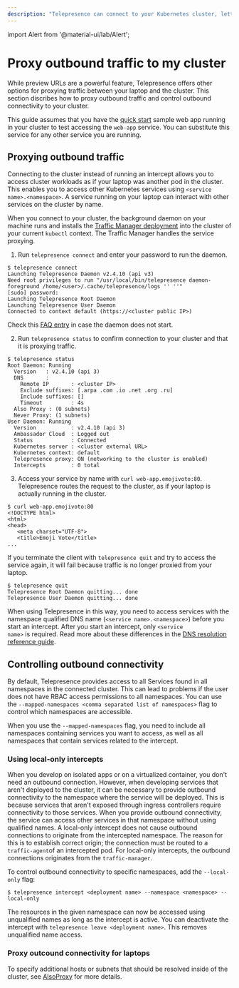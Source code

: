 ```yaml
---
description: "Telepresence can connect to your Kubernetes cluster, letting you access cluster services as if your laptop was another pod in the cluster."
---
```


import Alert from '@material-ui/lab/Alert';

# Proxy outbound traffic to my cluster

While preview URLs are a powerful feature, Telepresence offers other options for proxying traffic between your laptop and the cluster. This section discribes how to proxy outbound traffic and control outbound connectivity to your cluster.

<Alert severity="info"> This guide assumes that you have the <a href="../../quick-start/demo-node/">quick start</a> sample web app running in your cluster to test accessing the <code>web-app</code> service. You can substitute this service for any other service you are running.</Alert>

## Proxying outbound traffic

Connecting to the cluster instead of running an intercept allows you to access cluster workloads as if your laptop was another pod in the cluster. This enables you to access other Kubernetes services using `<service name>.<namespace>`. A service running on your laptop can interact with other services on the cluster by name.

When you connect to your cluster, the background daemon on your machine runs and installs the [Traffic Manager deployment](../../reference/architecture/) into the cluster of your current `kubectl` context.  The Traffic Manager handles the service proxying.

1. Run `telepresence connect` and enter your password to run the daemon.

  ```console
  $ telepresence connect
  Launching Telepresence Daemon v2.4.10 (api v3)
  Need root privileges to run "/usr/local/bin/telepresence daemon-foreground /home/<user>/.cache/telepresence/logs '' ''"
  [sudo] password:
  Launching Telepresence Root Daemon
  Launching Telepresence User Daemon
  Connected to context default (https://<cluster public IP>)
  ```

Check this [FAQ entry](../../troubleshooting#daemon-service-did-not-start) in case the daemon does not start.

2. Run `telepresence status` to confirm connection to your cluster and that it is proxying traffic.

  ```console
  $ telepresence status
  Root Daemon: Running
    Version   : v2.4.10 (api 3)
    DNS       :
      Remote IP       : <cluster IP>
      Exclude suffixes: [.arpa .com .io .net .org .ru]
      Include suffixes: []
      Timeout         : 4s
    Also Proxy : (0 subnets)
    Never Proxy: (1 subnets)
  User Daemon: Running
    Version           : v2.4.10 (api 3)
    Ambassador Cloud  : Logged out
    Status            : Connected
    Kubernetes server : <cluster external URL>
    Kubernetes context: default
    Telepresence proxy: ON (networking to the cluster is enabled)
    Intercepts        : 0 total
  ```

3. Access your service by name with `curl web-app.emojivoto:80`. Telepresence routes the request to the cluster, as if your laptop is actually running in the cluster.

  ```console
  $ curl web-app.emojivoto:80
  <!DOCTYPE html>
  <html>
  <head>
     <meta charset="UTF-8">
     <title>Emoji Vote</title>
  ...
  ```

If you terminate the client with `telepresence quit` and try to access the service again, it will fail because traffic is no longer proxied from your laptop.

  ```console
  $ telepresence quit
  Telepresence Root Daemon quitting... done
  Telepresence User Daemon quitting... done
  ```  

<Alert severity="info">When using Telepresence in this way, you need to access services with the namespace qualified DNS name (<code>&lt;service name&gt;.&lt;namespace&gt;</code>) before you start an intercept. After you start an intercept, only  <code>&lt;service name&gt;</code> is required. Read more about these differences in the  <a href="../../quick-start/demo-node/">DNS resolution reference guide</a>.</Alert>

## Controlling outbound connectivity

By default, Telepresence provides access to all Services found in all namespaces in the connected cluster. This can lead to problems if the user does not have RBAC access permissions to all namespaces. You can use the `--mapped-namespaces <comma separated list of namespaces>` flag to control which namespaces are accessible.

When you use the `--mapped-namespaces` flag, you need to include all namespaces containing services you want to access, as well as all namespaces that contain services related to the intercept.

### Using local-only intercepts

When you develop on isolated apps or on a virtualized container, you don't need an outbound connection. However, when developing services that aren't deployed to the cluster, it can be necessary to provide outbound connectivity to the namespace where the service will be deployed. This is because services that aren't exposed through ingress controllers require connectivity to those services. When you provide outbound connectivity, the service can access other services in that namespace without using qualified names. A local-only intercept does not cause outbound connections to originate from the intercepted namespace. The reason for this is to establish correct origin; the connection must be routed to a `traffic-agent`of an intercepted pod. For local-only intercepts, the outbound connections originates from the `traffic-manager`.

To control outbound connectivity to specific namespaces, add the `--local-only` flag:

  ```console
  $ telepresence intercept <deployment name> --namespace <namespace> --local-only
  ```
The resources in the given namespace can now be accessed using unqualified names as long as the intercept is active. 
You can deactivate the intercept with `telepresence leave <deployment name>`. This removes unqualified name access.

### Proxy outcound connectivity for laptops

To specify additional hosts or subnets that should be resolved inside of the cluster, see [AlsoProxy](../../reference/config/#alsoproxy) for more details.